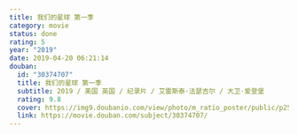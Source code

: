```yaml
---
title: 我们的星球 第一季
category: movie
status: done
rating: 5
year: "2019"
date: 2019-04-20 06:21:14
douban:
  id: "30374707"
  title: 我们的星球 第一季
  subtitle: 2019 / 美国 英国 / 纪录片 / 艾雷斯泰·法瑟吉尔 / 大卫·爱登堡
  rating: 9.8
  cover: https://img9.doubanio.com/view/photo/m_ratio_poster/public/p2551395076.jpg
  link: https://movie.douban.com/subject/30374707/
---
```


